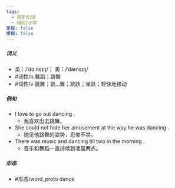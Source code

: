 ```yaml
---
tags:
  - 首字母/D
  - 级别/小学
掌握: false
模糊: false
---
```

##### 词义
- 英：/ˈdɑːnsɪŋ/； 美：/ˈdænsɪŋ/
- #词性/n  舞蹈；跳舞
- #词性/v  跳舞；跳…舞；跳跃；雀跃；轻快地移动
##### 例句
- I love to go out dancing .
	- 我喜欢出去跳舞。
- She could not hide her amusement at the way he was dancing .
	- 她见他跳舞的姿势，忍俊不禁。
- There was music and dancing till two in the morning .
	- 音乐和舞蹈一直持续到凌晨两点。
##### 形态
- #形态/word_proto dance
